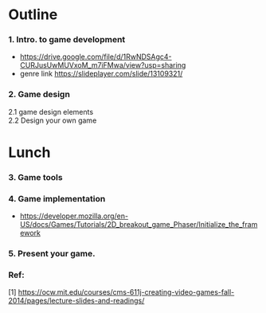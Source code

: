 # Outline
### 1. Intro. to game development
   - https://drive.google.com/file/d/1RwNDSAgc4-CURJusUwMUVxoM_m7iFMwa/view?usp=sharing <br/>
   - genre link https://slideplayer.com/slide/13109321/ <br/>
### 2. Game design <br/>
 2.1 game design elements <br/>
 2.2 Design your own game <br/>

# Lunch

### 3. Game tools <br/>
### 4. Game implementation
   - https://developer.mozilla.org/en-US/docs/Games/Tutorials/2D_breakout_game_Phaser/Initialize_the_framework
### 5. Present your game.

### Ref:
[1] https://ocw.mit.edu/courses/cms-611j-creating-video-games-fall-2014/pages/lecture-slides-and-readings/
